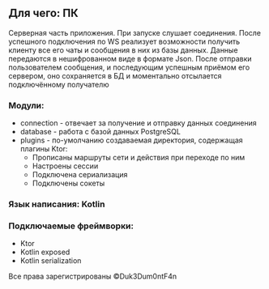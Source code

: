## Для чего: ПК

Серверная часть приложения. При запуске слушает соединения. После успешного подключения по WS реализует возможности получить клиенту все его чаты и сообщения в них из базы данных. Данные передаются в нешифрованном виде в формате Json. После отправки пользователем сообщения, и последующим успешным приёмом его сервером, оно сохраняется в БД и моментально отсылается подключённому получателю

### Модули:
- connection - отвечает за получение и отправку данных соединения
- database - работа с базой данных PostgreSQL
- plugins - по-умолчанию создаваемая директория, содержащая плагины Ktor:
    - Прописаны маршруты сети и действия при переходе по ним
    - Настроены сессии
    - Подключена сериализация
    - Подключены сокеты

### Язык написания: Kotlin

### Подключаемые фреймворки:
- Ktor
- Kotlin exposed
- Kotlin serialization

Все права зарегистрированы
©Duk3Dum0ntF4n

